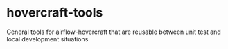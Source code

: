 # hovercraft-tools
General tools for airflow-hovercraft that are reusable between unit test and local development situations
